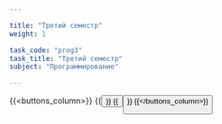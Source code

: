 ```yaml
---

title: "Третий семестр"
weight: 1

task_code: "prog3"
task_title: "Третий семестр"
subject: "Программирование"

---
```


{{<buttons_column>}}
    {{<button text="Лабораторные работы за семестр" link="https://github.com/python-basic/sem3-ivt19-task1-DanilaIsaichev">}}
    {{<button text="Самостоятельные работы за семестр" link="https://github.com/DanilaIsaichev/PROG3-ISR-VSR">}}
{{</buttons_column>}}


